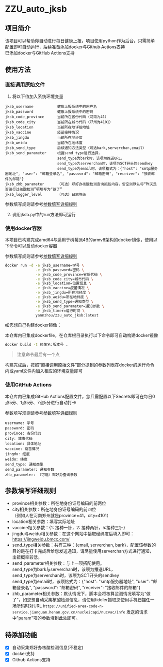 # ZZU_auto_jksb

## 项目简介

该项目可以帮助你自动进行每日健康上报，项目使用python作为后台，只需简单配置即可自动运行，~~后续准备添加docker与Github Actions支持~~  
已添加docker与GitHub Actions支持

## 使用方法
### 直接调用原始文件
1. 将以下值加入系统环境变量
```
jksb_username           健康上报系统中的用户名
jksb_password           健康上报系统中的密码
jksb_code_province      当前所在省份代码（河南为41）
jksb_code_city          当前所在城市代码（郑州为4101）
jksb_location           当前所在地详细地址
jksb_vaccine            疫苗接种情况
jksb_jingdu             当前所在地经度
jksb_weidu              当前所在地纬度
jksb_send_type          后续通知方法类型（可选bark,serverchan,email）
jksb_send_parameter     根据send_type进行选择，
                        send_type为bark时，该项为推送URL，
                        send_type为serverchan时，该项为SCT开头的sendkey
                        send_type为email时，该项格式为：{"host": "smtp服务器地址", "user": "邮箱登录名", "password": "邮箱密码", "receiver": "接收邮件的邮箱"}
jksb_zhb_parameter      （可选）郑好办核酸检测查询抓包内容，留空则默认将“昨天是否进行过核酸检测”项填写为“做了”
jksb_logger_level       （可选）日志等级
```
参数填写规则请参考[参数填写详细规则](#1)

2. 调用jksb.py中的run方法即可运行

### 使用docker容器
本项目已构建完成amd64与适用于树莓派4B的armv8架构的docker镜像，使用以下命令可以启动docker容器

参数填写规则请参考[参数填写详细规则](#1)
```bash
docker run -d -e jksb_username=学号 \
              -e jksb_password=密码 \
              -e jksb_code_province=省份代码 \
              -e jksb_code_city=城市代码 \
              -e jksb_location=位置信息 \
              -e jksb_vaccine=疫苗情况 \
              -e jksb_jingdu=所在地经度 \
              -e jksb_weidu=所在地纬度 \
              -e jksb_send_type=通知类型 \
              -e jksb_send_parameter=通知参数 \
              -e jksb_timer=运行时间 \
              yannzhou/zzu_auto_jksb:latest
```
如您想自己构建docker镜像：

本仓库内已集成dockerfile，在仓库根目录执行以下命令即可自动构建docker镜像
```bash
docker build -t 镜像名:版本号 .
```
> 注意命令最后有一个点

构建完成后，按照“直接调用原始文件”部分提到的参数列表在docker的运行命令内或yaml文件内加入相应的环境变量即可

### 使用GitHub Actions
本仓库内已集成GitHub Actions配置文件，您只需配置以下Secrets即可在每日0点5分、1点5分、7点5分进行自动打卡

参数填写规则请参考[参数填写详细规则](#1)
```
username: 学号
password: 密码
province: 省份代码
city: 城市代码
location: 具体地址
vaccine: 疫苗情况
jingdu: 经度
weidu: 纬度
send_type: 通知类型
send_parameter: 通知参数
zhb_parameter: （可选）郑好办查询参数
```

<div id="1"></div>

## 参数填写详细规则
- province相关参数：所在地身份证号编码的前两位  
- city相关参数：所在地身份证号编码的前四位  
（例如人在河南郑州就是province=41，city=4101）  
- location相关参数：填写实际地址
- vaccine相关参数：{1: 接种一针，2: 接种两针，5:接种三针}  
- jingdu与weidu相关参数：在这个网站中拾取经纬度后填入即可：https://jingweidu.bmcx.com/
- send_type相关参数：共有三种：{email, serverchan, bark}，配置该参数的目的是在打卡完成后给您发送通知，请尽量使用serverchan方式进行通知，出错概率较低。
- send_parameter相关参数：与上一项搭配使用。  
send_type为bark与serverchan时，该项为推送URL，  
send_type为serverchan时，该项为SCT开头的sendkey  
send_type为email时，该项格式为：{"host": "smtp服务器地址", "user": "邮箱登录名", "password": "邮箱密码", "receiver": "接收邮件的邮箱"}  
- zhb_parameter相关参数：默认情况下，脚本会将核算监测情况填写为“做了”，如您想自动采集核酸检测信息，请使用fiddler抓取您使用手机扫描任一场所码时对URL `https://unified-area-code-n-service.jianguan.henan.gov.cn/nucleicapi/nucvac/info` 发送的请求中"param"项的参数填到此处即可。

## ~~待添加功能~~
- [x] 自动采集郑好办核酸检测信息(不稳定)
- [x] docker支持
- [x] Github Actions支持